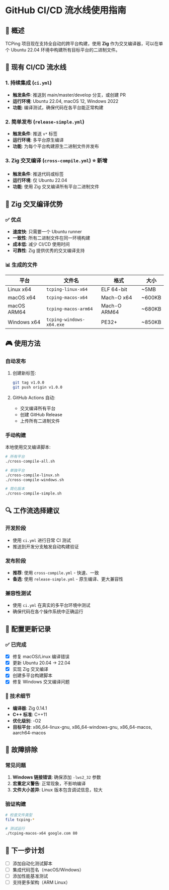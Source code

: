 # GitHub CI/CD 流水线使用指南

## 🎯 概述

TCPing 项目现在支持全自动的跨平台构建，使用 **Zig** 作为交叉编译器，可以在单个 Ubuntu 22.04 环境中构建所有目标平台的二进制文件。

## 🔧 现有 CI/CD 流水线

### 1. **持续集成** (`ci.yml`)
- **触发条件**: 推送到 main/master/develop 分支，或创建 PR
- **运行环境**: Ubuntu 22.04, macOS 12, Windows 2022
- **功能**: 编译测试，确保代码在各平台能正常构建

### 2. **简单发布** (`release-simple.yml`)
- **触发条件**: 推送 `v*` 标签
- **运行环境**: 多平台原生编译
- **功能**: 为每个平台构建原生二进制文件并发布

### 3. **Zig 交叉编译** (`cross-compile.yml`) ⭐ **新增**
- **触发条件**: 推送代码或标签
- **运行环境**: 仅 Ubuntu 22.04
- **功能**: 使用 Zig 交叉编译所有平台二进制文件

## 🚀 Zig 交叉编译优势

### ✅ 优点
- **速度快**: 只需要一个 Ubuntu runner
- **一致性**: 所有二进制文件在同一环境构建
- **成本低**: 减少 CI/CD 使用时间
- **可靠性**: Zig 提供优秀的交叉编译支持

### 📊 生成的文件
| 平台 | 文件名 | 格式 | 大小 |
|------|--------|------|------|
| Linux x64 | `tcping-linux-x64` | ELF 64-bit | ~5MB |
| macOS x64 | `tcping-macos-x64` | Mach-O x64 | ~600KB |
| macOS ARM64 | `tcping-macos-arm64` | Mach-O ARM64 | ~680KB |
| Windows x64 | `tcping-windows-x64.exe` | PE32+ | ~850KB |

## 🎮 使用方法

### 自动发布
1. 创建新标签:
   ```bash
   git tag v1.0.0
   git push origin v1.0.0
   ```

2. GitHub Actions 自动:
   - 交叉编译所有平台
   - 创建 GitHub Release
   - 上传所有二进制文件

### 手动构建
本地使用交叉编译脚本:
```bash
# 所有平台
./cross-compile-all.sh

# 单独平台
./cross-compile-linux.sh
./cross-compile-windows.sh

# 简化版本
./cross-compile-simple.sh
```

## 🔍 工作流选择建议

### 开发阶段
- 使用 `ci.yml` 进行日常 CI 测试
- 推送到开发分支触发自动构建验证

### 发布阶段
- **推荐**: 使用 `cross-compile.yml` - 快速、一致
- **备选**: 使用 `release-simple.yml` - 原生编译、更大兼容性

### 兼容性测试
- 使用 `ci.yml` 在真实的多平台环境中测试
- 确保代码在各个操作系统中正确运行

## 📝 配置更新记录

### ✅ 已完成
- [x] 修复 macOS/Linux 编译错误
- [x] 更新 Ubuntu 20.04 → 22.04
- [x] 实现 Zig 交叉编译
- [x] 创建多平台构建脚本
- [x] 修复 Windows 交叉编译问题

### 🔧 技术细节
- **编译器**: Zig 0.14.1
- **C++ 标准**: C++11
- **优化级别**: -O2
- **目标平台**: x86_64-linux-gnu, x86_64-windows-gnu, x86_64-macos, aarch64-macos

## 🚨 故障排除

### 常见问题
1. **Windows 链接错误**: 确保添加 `-lws2_32` 参数
2. **宏重定义警告**: 正常现象，不影响编译
3. **文件大小差异**: Linux 版本包含调试信息，较大

### 验证构建
```bash
# 检查文件类型
file tcping-*

# 测试运行
./tcping-macos-x64 google.com 80
```

## 🎯 下一步计划

- [ ] 添加自动化测试脚本
- [ ] 集成代码签名（macOS/Windows）
- [ ] 添加性能基准测试
- [ ] 支持更多架构（ARM Linux）
